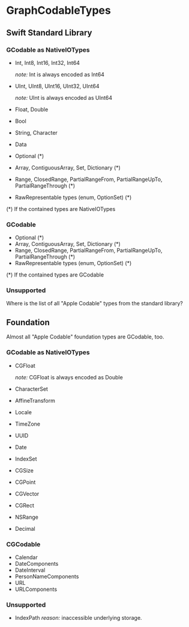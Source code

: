 #  GraphCodableTypes

## Swift Standard Library

### GCodable as NativeIOTypes
-	Int, Int8, Int16, Int32, Int64

	*note:* Int is always encoded as Int64
-	UInt, UInt8, UInt16, UInt32, UInt64

	*note:* UInt is always encoded as UInt64
-	Float, Double
-	Bool
-	String, Character
-	Data
-	Optional (*)
-	Array, ContiguousArray, Set, Dictionary (*)
-	Range, ClosedRange, PartialRangeFrom, PartialRangeUpTo, PartialRangeThrough (*)
-	RawRepresentable types (enum, OptionSet) (*)
	
(*) If the contained types are NativeIOTypes

### GCodable
-	Optional (*)
-	Array, ContiguousArray, Set, Dictionary (*)
-	Range, ClosedRange, PartialRangeFrom, PartialRangeUpTo, PartialRangeThrough (*)
-	RawRepresentable types (enum, OptionSet) (*)

(*) If the contained types are GCodable

### Unsupported
Where is the list of all "Apple Codable" types from the standard library?

## Foundation
Almost all "Apple Codable" foundation types are GCodable, too.

### GCodable as NativeIOTypes
-	CGFloat

	*note:* CGFloat is always encoded as Double
-	CharacterSet
-	AffineTransform
-	Locale
-	TimeZone
-	UUID
-	Date
-	IndexSet
-	CGSize
-	CGPoint
-	CGVector
-	CGRect
-	NSRange
-	Decimal

### CGCodable
-	Calendar
-	DateComponents
-	DateInterval
-	PersonNameComponents
-	URL
-	URLComponents

### Unsupported
-	IndexPath
	*reason:* inaccessible underlying storage.



